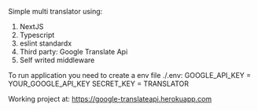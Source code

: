 Simple multi translator using:
1. NextJS 
2. Typescript
3. eslint standardx
4. Third party: Google Translate Api
5. Self writed middleware


To run application you need to create a env file ./.env:
GOOGLE_API_KEY = YOUR_GOOGLE_API_KEY
SECRET_KEY = TRANSLATOR

Working project at: https://google-translateapi.herokuapp.com
